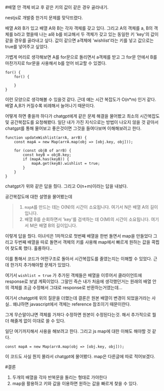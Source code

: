 #배열 안 객체 비교 후 같은 키의 값이 같은 경우 골라내기.

nestjs로 개발중 한가지 문제를 맞닥뜨렸다.

배열 A와 B가 있고
배열 A와 B는 각자 객체를 갖고 있다.
그리고 A의 객체를 a, B의 객체를 b라고 했을때
나는 a와 b를 비교해서 두 객체가 갖고 있는 동일한 키 'key'의 값이 같을 경우를 골라내고 싶다.
값이 같으면 a객체에 'wishlist'라는 키를 넣고 값으로는 true를 넣어주고 싶었다.

가볍게 머리로 생각해보면 
A를 for문으로 돌리면서 a객체를 받고
그 for문 안에서 B를 마찬가지로 for문을 사용해서 b를 얻어 비교할 수 있겠다.

```
for() {
	for() {
	
	}
}
```
이런 모양으로 생각해볼 수 있을것 같다.
근데 얘는 시간 복잡도가 O(n*m) 인거 같다.
배열 A,B가 커질수록 비례해서 늘어나기 때문이다.

어떻게 하면 좋을까 하다가 chatgpt에게 같은 문제 해결을 물어봤고 최소의 시간복잡도 및 공간복잡도를 요청해봤다.
일단 내가 가진 지식으로는 방법이 나오지 않을 것 같아서 chatgpt를 통해 물어보고 좋은것이면 그것을 들여다보며 이해해보려고 한다.

```
function updateWishlist(arrA, arrB) {
    const mapA = new Map(arrA.map(obj => [obj.key, obj]));

    for (const objB of arrB) {
        const keyB = objB.key;
        if (mapA.has(keyB)) {
            mapA.get(keyB).wishlist = true;
        }
    }
}
```

chatgpt가 위와 같은 답을 줬다.
그리고 O(n+m)이라는 답을 내놨다.

공간복잡도에 대한 설명을 물어봤는데 

> 1. `mapA`를 만드는 데는 O(N)의 시간이 소요됩니다. 여기서 N은 배열 A의 길이입니다.
> 2. 배열 B를 순회하면서 'key'를 검색하는 데 O(M)의 시간이 소요됩니다. 여기서 M은 배열 B의 길이입니다. 

이렇게 답을 줬다.
이녀석은 1차적으로 첫번째 배열을 한번 돌면서 map을 만들었다
그리고 두번째 배열을 따로 돌면서 객체의 키를 사용해 map에서 빠르게 원하는 값을 콕찝어 찾도록 했다.
훌륭하다..

이를 통해서 코드가 어떤구조로 돌아서 시간복잡도를 줄였는지는 이해할 수 있었다.
근데 한가지 추가해야할 문제가 있었다.

여기서 `wishlist = true` 가 추가된 객체들은 배열을 이루어서 클라이언트에 response로 보낼 계획이었다. 그말인 즉슨 내가 처음에 생각했던거는 원래의 배열 안의 객체를 조금 수정해서 그대로 response로 반환하는거였는데...

여기서 chatgpt에 위의 질문을 더했는데
결론은 원본 배열이 변경이 되었을거라는 사실..
왜냐하면 javascript에서 객체는 reference 참조이기 때문이란다.

그게 무슨말이냐면 객체를 가져다 수정하면 원본이 수정된다는것.
해서 추가적으로 뭘 더 해줄게 없이 이대로 쓸 수 있다.

일단 여기까지해서 사용을 해보려고 한다.
그리고 js map에 대한 이해도 해야할 것 같다.

```
const mapA = new Map(arrA.map(obj => [obj.key, obj]));
```

이 코드도 사실 뭔지 몰라서 chatgpt에 물어봤다. 
map은 다른글에 따로 적어보겠다.

#결론
1. 두개의 배열을 각자 반복문을 돌리는 형태로 가야한다
2. map을 활용하고 키와 값을 이용하면 원하는 값을 빠르게 찾을 수 있다.
